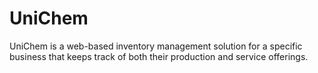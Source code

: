 # UniChem
UniChem is a web-based inventory management solution for a specific business that keeps track of both their production and service offerings.
